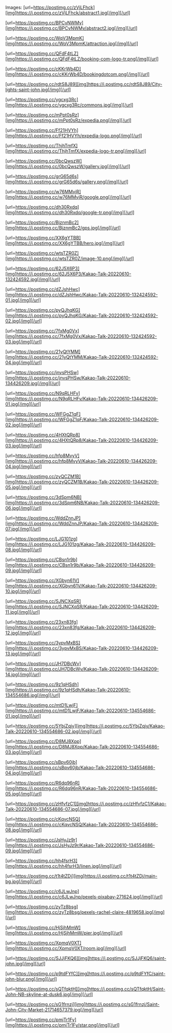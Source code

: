 Images: [url=https://postimg.cc/zVjLFhck][img]https://i.postimg.cc/zVjLFhck/abstract1.jpg[/img][/url]

[url=https://postimg.cc/BPCvNWMv][img]https://i.postimg.cc/BPCvNWMv/abstract2.jpg[/img][/url]

[url=https://postimg.cc/WqV3MpmK][img]https://i.postimg.cc/WqV3MpmK/attraction.jpg[/img][/url]

[url=https://postimg.cc/QFdF4tLZ][img]https://i.postimg.cc/QFdF4tLZ/booking-com-logo-tr.png[/img][/url]

[url=https://postimg.cc/cKKrWb4D][img]https://i.postimg.cc/cKKrWb4D/bookingdotcom.png[/img][/url]

[url=https://postimg.cc/rdtS8J89][img]https://i.postimg.cc/rdtS8J89/City-lights-saint-john.jpg[/img][/url]

[url=https://postimg.cc/ygcxg3Rc][img]https://i.postimg.cc/ygcxg3Rc/commons.jpg[/img][/url]

[url=https://postimg.cc/mPpt0sRz][img]https://i.postimg.cc/mPpt0sRz/expedia.png[/img][/url]

[url=https://postimg.cc/Ff21HVYh][img]https://i.postimg.cc/Ff21HVYh/expedia-logo.png[/img][/url]

[url=https://postimg.cc/ThjhTmfX][img]https://i.postimg.cc/ThjhTmfX/expedia-logo-tr.png[/img][/url]

[url=https://postimg.cc/0bcQwszW][img]https://i.postimg.cc/0bcQwszW/gallery.jpg[/img][/url]

[url=https://postimg.cc/grG65d6s][img]https://i.postimg.cc/grG65d6s/gallery.png[/img][/url]

[url=https://postimg.cc/w76MMvjR][img]https://i.postimg.cc/w76MMvjR/google.png[/img][/url]

[url=https://postimg.cc/dh30Rxdq][img]https://i.postimg.cc/dh30Rxdq/google-tr.png[/img][/url]

[url=https://postimg.cc/BjznmBc2][img]https://i.postimg.cc/BjznmBc2/gps.jpg[/img][/url]

[url=https://postimg.cc/XX6gYTBB][img]https://i.postimg.cc/XX6gYTBB/hero.jpg[/img][/url]

[url=https://postimg.cc/wtsTZR0Z][img]https://i.postimg.cc/wtsTZR0Z/image-10.png[/img][/url]

[url=https://postimg.cc/62J5X6P3][img]https://i.postimg.cc/62J5X6P3/Kakao-Talk-20220610-132424592.jpg[/img][/url]

[url=https://postimg.cc/dZJshHwc][img]https://i.postimg.cc/dZJshHwc/Kakao-Talk-20220610-132424592-01.jpg[/img][/url]

[url=https://postimg.cc/pyQJhqKG][img]https://i.postimg.cc/pyQJhqKG/Kakao-Talk-20220610-132424592-02.jpg[/img][/url]

[url=https://postimg.cc/7fxMg0Vx][img]https://i.postimg.cc/7fxMg0Vx/Kakao-Talk-20220610-132424592-03.jpg[/img][/url]

[url=https://postimg.cc/21yQtYMM][img]https://i.postimg.cc/21yQtYMM/Kakao-Talk-20220610-132424592-04.jpg[/img][/url]

[url=https://postimg.cc/jnvsPHSw][img]https://i.postimg.cc/jnvsPHSw/Kakao-Talk-20220610-134426209.jpg[/img][/url]

[url=https://postimg.cc/N9qRLHFv][img]https://i.postimg.cc/N9qRLHFv/Kakao-Talk-20220610-134426209-01.jpg[/img][/url]

[url=https://postimg.cc/WFGgZ1qF][img]https://i.postimg.cc/WFGgZ1qF/Kakao-Talk-20220610-134426209-02.jpg[/img][/url]

[url=https://postimg.cc/4HXtQRp8][img]https://i.postimg.cc/4HXtQRp8/Kakao-Talk-20220610-134426209-03.jpg[/img][/url]

[url=https://postimg.cc/hfp8MvyV][img]https://i.postimg.cc/hfp8MvyV/Kakao-Talk-20220610-134426209-04.jpg[/img][/url]

[url=https://postimg.cc/zyQCZM1B][img]https://i.postimg.cc/zyQCZM1B/Kakao-Talk-20220610-134426209-05.jpg[/img][/url]

[url=https://postimg.cc/3dSpm6NB][img]https://i.postimg.cc/3dSpm6NB/Kakao-Talk-20220610-134426209-06.jpg[/img][/url]

[url=https://postimg.cc/WddZnnJP][img]https://i.postimg.cc/WddZnnJP/Kakao-Talk-20220610-134426209-07.jpg[/img][/url]

[url=https://postimg.cc/LJG101zg][img]https://i.postimg.cc/LJG101zg/Kakao-Talk-20220610-134426209-08.jpg[/img][/url]

[url=https://postimg.cc/CBsn1r9b][img]https://i.postimg.cc/CBsn1r9b/Kakao-Talk-20220610-134426209-09.jpg[/img][/url]

[url=https://postimg.cc/XGbyn61V][img]https://i.postimg.cc/XGbyn61V/Kakao-Talk-20220610-134426209-10.jpg[/img][/url]

[url=https://postimg.cc/SJNCXqSR][img]https://i.postimg.cc/SJNCXqSR/Kakao-Talk-20220610-134426209-11.jpg[/img][/url]

[url=https://postimg.cc/23xn83fg][img]https://i.postimg.cc/23xn83fg/Kakao-Talk-20220610-134426209-12.jpg[/img][/url]

[url=https://postimg.cc/3ypvMxBS][img]https://i.postimg.cc/3ypvMxBS/Kakao-Talk-20220610-134426209-13.jpg[/img][/url]

[url=https://postimg.cc/JH7DBcWv][img]https://i.postimg.cc/JH7DBcWv/Kakao-Talk-20220610-134426209-14.jpg[/img][/url]

[url=https://postimg.cc/9z1qHSdh][img]https://i.postimg.cc/9z1qHSdh/Kakao-Talk-20220610-134554686.jpg[/img][/url]

[url=https://postimg.cc/mtD1LwjF][img]https://i.postimg.cc/mtD1LwjF/Kakao-Talk-20220610-134554686-01.jpg[/img][/url]

[url=https://postimg.cc/5YbjZqjy][img]https://i.postimg.cc/5YbjZqjy/Kakao-Talk-20220610-134554686-02.jpg[/img][/url]

[url=https://postimg.cc/D8MJ8Xpp][img]https://i.postimg.cc/D8MJ8Xpp/Kakao-Talk-20220610-134554686-03.jpg[/img][/url]

[url=https://postimg.cc/sBpv60jb][img]https://i.postimg.cc/sBpv60jb/Kakao-Talk-20220610-134554686-04.jpg[/img][/url]

[url=https://postimg.cc/R6dq96nR][img]https://i.postimg.cc/R6dq96nR/Kakao-Talk-20220610-134554686-05.jpg[/img][/url]

[url=https://postimg.cc/zHfvfzC1][img]https://i.postimg.cc/zHfvfzC1/Kakao-Talk-20220610-134554686-07.jpg[/img][/url]

[url=https://postimg.cc/cKqvcNSQ][img]https://i.postimg.cc/cKqvcNSQ/Kakao-Talk-20220610-134554686-08.jpg[/img][/url]

[url=https://postimg.cc/JsHyJz9r][img]https://i.postimg.cc/JsHyJz9r/Kakao-Talk-20220610-134554686-09.jpg[/img][/url]

[url=https://postimg.cc/hh4fsrH3][img]https://i.postimg.cc/hh4fsrH3/linen.jpg[/img][/url]

[url=https://postimg.cc/t1t4tZDj][img]https://i.postimg.cc/t1t4tZDj/main-bg.jpg[/img][/url]

[url=https://postimg.cc/c6JLwJnp][img]https://i.postimg.cc/c6JLwJnp/pexels-pixabay-271624.jpg[/img][/url]

[url=https://postimg.cc/zyTz8bsg][img]https://i.postimg.cc/zyTz8bsg/pexels-rachel-claire-4819658.jpg[/img][/url]

[url=https://postimg.cc/HjSjhMmW][img]https://i.postimg.cc/HjSjhMmW/pier.jpg[/img][/url]

[url=https://postimg.cc/XpmqV0XT][img]https://i.postimg.cc/XpmqV0XT/room.jpg[/img][/url]

[url=https://postimg.cc/SJJjFKQ6][img]https://i.postimg.cc/SJJjFKQ6/saint-john.jpg[/img][/url]

[url=https://postimg.cc/p9tdFYfC][img]https://i.postimg.cc/p9tdFYfC/saint-john-blur.png[/img][/url]

[url=https://postimg.cc/sQTfqktH][img]https://i.postimg.cc/sQTfqktH/Saint-John-NB-skyline-at-dusk6.jpg[/img][/url]

[url=https://postimg.cc/sG1frnzj][img]https://i.postimg.cc/sG1frnzj/Saint-John-City-Market-21714657379.jpg[/img][/url]

[url=https://postimg.cc/pmjTr1Fy][img]https://i.postimg.cc/pmjTr1Fy/star.png[/img][/url]

